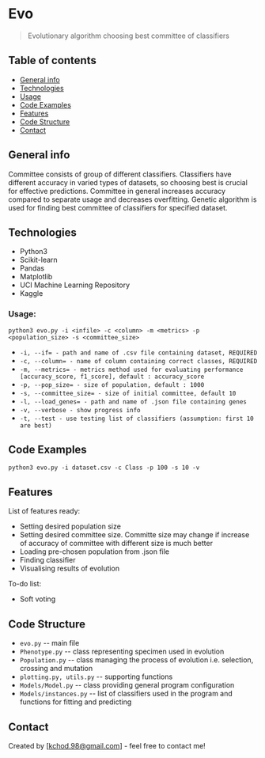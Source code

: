 # Evo
> Evolutionary algorithm choosing best committee of classifiers

## Table of contents
* [General info](#general-info)
* [Technologies](#technologies)
* [Usage](#usage)
* [Code Examples](#code-examples)
* [Features](#features)
* [Code Structure](#code-structure)
* [Contact](#contact)

## General info
Committee consists of group of different classifiers. Classifiers have different accuracy in varied types of datasets, so choosing best is crucial for effective predictions. Committee in general increases accuracy compared to separate usage and decreases overfitting.
Genetic algorithm is used for finding best committee of classifiers for specified dataset.

## Technologies
* Python3
* Scikit-learn
* Pandas
* Matplotlib
* UCI Machine Learning Repository
* Kaggle

### Usage:

`python3 evo.py -i <infile> -c <column> -m <metrics> -p <population_size> -s <committee_size>`
* `-i, --if= - path and name of .csv file containing dataset, REQUIRED`
* `-c, --column= - name of column containing correct classes, REQUIRED`
* `-m, --metrics= - metrics method used for evaluating performance [accuracy_score, f1_score], default : accuracy_score`
* `-p, --pop_size= - size of population, default : 1000`
* `-s, --committee_size= - size of initial committee, default 10`
* `-l, --load_genes= - path and name of .json file containing genes`
* `-v, --verbose - show progress info`
* `-t, --test - use testing list of classifiers (assumption: first 10 are best)`

## Code Examples
`python3 evo.py -i dataset.csv -c Class -p 100 -s 10 -v`

## Features
List of features ready:
* Setting desired population size
* Setting desired committee size. Committe size may change if increase of accuracy of committee with different size is much better
* Loading pre-chosen population from .json file
* Finding classifier
* Visualising results of evolution

To-do list:
* Soft voting

## Code Structure

* `evo.py` -- main file
* `Phenotype.py` -- class representing specimen used in evolution
* `Population.py` -- class managing the process of evolution i.e. selection, crossing and mutation
* `plotting.py, utils.py` -- supporting functions
* `Models/Model.py` --  class providing general program configuration
* `Models/instances.py` --  list of classifiers used in the program and functions for fitting and predicting

## Contact
Created by [kchod.98@gmail.com] - feel free to contact me!
